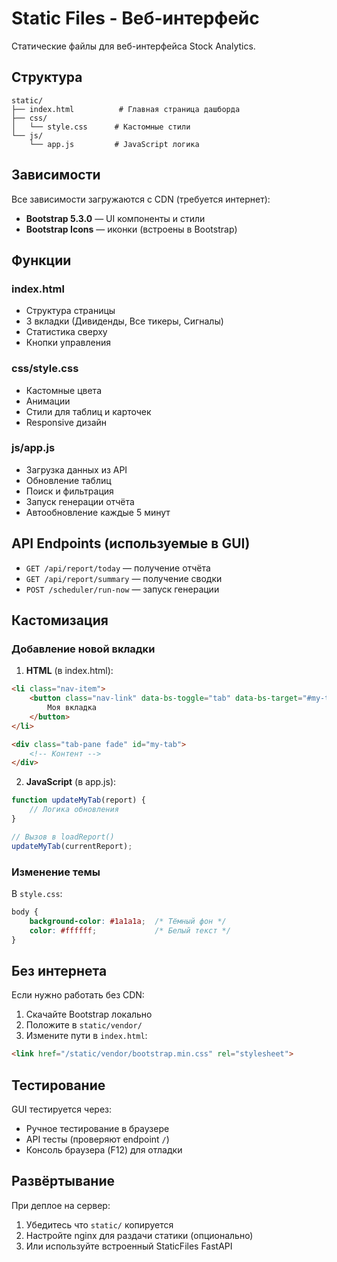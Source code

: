 # Static Files - Веб-интерфейс

Статические файлы для веб-интерфейса Stock Analytics.

## Структура

```
static/
├── index.html          # Главная страница дашборда
├── css/
│   └── style.css      # Кастомные стили
└── js/
    └── app.js         # JavaScript логика
```

## Зависимости

Все зависимости загружаются с CDN (требуется интернет):
- **Bootstrap 5.3.0** — UI компоненты и стили
- **Bootstrap Icons** — иконки (встроены в Bootstrap)

## Функции

### index.html
- Структура страницы
- 3 вкладки (Дивиденды, Все тикеры, Сигналы)
- Статистика сверху
- Кнопки управления

### css/style.css
- Кастомные цвета
- Анимации
- Стили для таблиц и карточек
- Responsive дизайн

### js/app.js
- Загрузка данных из API
- Обновление таблиц
- Поиск и фильтрация
- Запуск генерации отчёта
- Автообновление каждые 5 минут

## API Endpoints (используемые в GUI)

- `GET /api/report/today` — получение отчёта
- `GET /api/report/summary` — получение сводки
- `POST /scheduler/run-now` — запуск генерации

## Кастомизация

### Добавление новой вкладки

1. **HTML** (в index.html):
```html
<li class="nav-item">
    <button class="nav-link" data-bs-toggle="tab" data-bs-target="#my-tab">
        Моя вкладка
    </button>
</li>

<div class="tab-pane fade" id="my-tab">
    <!-- Контент -->
</div>
```

2. **JavaScript** (в app.js):
```javascript
function updateMyTab(report) {
    // Логика обновления
}

// Вызов в loadReport()
updateMyTab(currentReport);
```

### Изменение темы

В `style.css`:
```css
body {
    background-color: #1a1a1a;  /* Тёмный фон */
    color: #ffffff;             /* Белый текст */
}
```

## Без интернета

Если нужно работать без CDN:

1. Скачайте Bootstrap локально
2. Положите в `static/vendor/`
3. Измените пути в `index.html`:
```html
<link href="/static/vendor/bootstrap.min.css" rel="stylesheet">
```

## Тестирование

GUI тестируется через:
- Ручное тестирование в браузере
- API тесты (проверяют endpoint `/`)
- Консоль браузера (F12) для отладки

## Развёртывание

При деплое на сервер:
1. Убедитесь что `static/` копируется
2. Настройте nginx для раздачи статики (опционально)
3. Или используйте встроенный StaticFiles FastAPI

